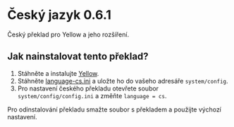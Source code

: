 Český jazyk 0.6.1
=================
Český překlad pro Yellow a jeho rozšíření.

Jak nainstalovat tento překlad?
-------------------------------
1. Stáhněte a instalujte [Yellow](https://github.com/datenstrom/yellow/).  
2. Stáhněte [language-cs.ini](language-cs.ini?raw=true) a uložte ho do vašeho adresáře `system/config`.  
3. Pro nastavení českého překladu otevřete soubor `system/config/config.ini` a změňte `language = cs`.

Pro odinstalování překladu smažte soubor s překladem a použijte výchozí nastavení.
